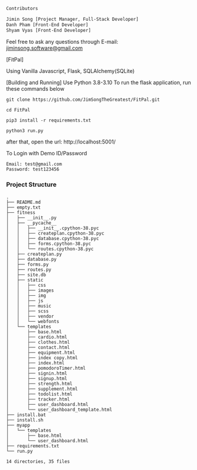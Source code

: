 ```txt
Contributors

Jimin Song [Project Manager, Full-Stack Developer]
Danh Pham [Front-End Developer]
Shyam Vyas [Front-End Developer]

```

Feel free to ask any questions through E-mail: jiminsong.software@gmail.com

[FitPal]

Using Vanilla Javascript, Flask, SQLAlchemy(SQLite)

[Building and Running]
Use Python 3.8-3.10
To run the flask application, run these commands below
```
git clone https://github.com/JimSongTheGreatest/FitPal.git

cd FitPal

pip3 install -r requirements.txt

python3 run.py

```
after that, open the url:
http://localhost:5001/

To Login with Demo ID/Password
```txt
Email: test@gmail.com
Password: test123456

```

### Project Structure

```
.
├── README.md
├── empty.txt
├── fitness
│   ├── __init__.py
│   ├── __pycache__
│   │   ├── __init__.cpython-38.pyc
│   │   ├── createplan.cpython-38.pyc
│   │   ├── database.cpython-38.pyc
│   │   ├── forms.cpython-38.pyc
│   │   └── routes.cpython-38.pyc
│   ├── createplan.py
│   ├── database.py
│   ├── forms.py
│   ├── routes.py
│   ├── site.db
│   ├── static
│   │   ├── css
│   │   ├── images
│   │   ├── img
│   │   ├── js
│   │   ├── music
│   │   ├── scss
│   │   ├── vendor
│   │   └── webfonts
│   └── templates
│       ├── base.html
│       ├── cardio.html
│       ├── clothes.html
│       ├── contact.html
│       ├── equipment.html
│       ├── index copy.html
│       ├── index.html
│       ├── pomodoroTimer.html
│       ├── signin.html
│       ├── signup.html
│       ├── strength.html
│       ├── supplement.html
│       ├── todolist.html
│       ├── tracker.html
│       ├── user_dashboard.html
│       └── user_dashboard_template.html
├── install.bat
├── install.sh
├── myapp
│   └── templates
│       ├── base.html
│       └── user_dashboard.html
├── requirements.txt
└── run.py

14 directories, 35 files

```
